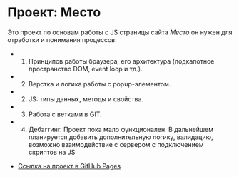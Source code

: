 # Проект: Место

Это проект по основам работы с JS страницы сайта *Место* он нужен для отработки и понимания процессов:
* 1. Принципов работы браузера, его архитектура (подкапотное пространство DOM, event loop и тд.).
* 2. Верстка и логика работы с popup-элементом.
* 2. JS: типы данных, методы и свойства.
* 3. Работа с ветками в GIT.
* 4. Дебаггинг.
Проект пока мало функционален.
В дальнейшем планируется добавить дополнительную логику, валидацию, возможно взаимодействие с сервером с подключением скриптов на JS

* [Ссылка на проект в GitHub Pages](https://byglebb.github.io/mesto/index.html)
